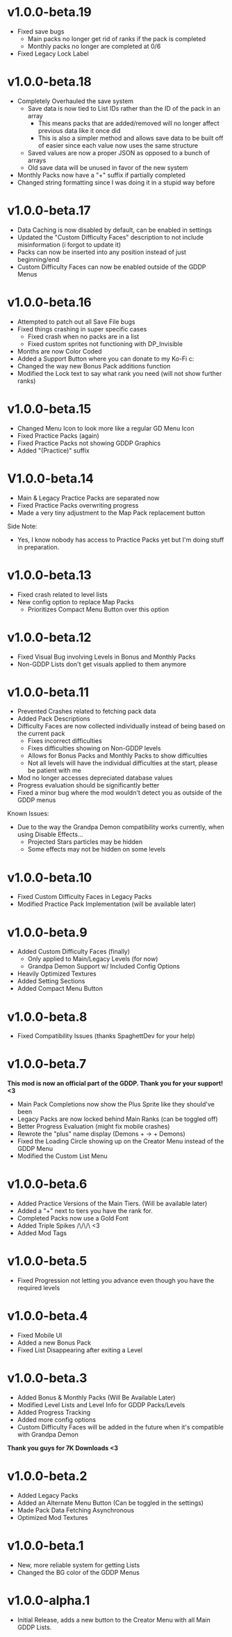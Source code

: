 # v1.0.0-beta.19

* Fixed save bugs
	* Main packs no longer get rid of ranks if the pack is completed
	* Monthly packs no longer are completed at 0/6
* Fixed Legacy Lock Label

# v1.0.0-beta.18

* Completely Overhauled the save system
	* Save data is now tied to List IDs rather than the ID of the pack in an array
		* This means packs that are added/removed will no longer affect previous data like it once did
		* This is also a simpler method and allows save data to be built off of easier since each value now uses the same structure
	* Saved values are now a proper JSON as opposed to a bunch of arrays
	* Old save data will be unused in favor of the new system
* Monthly Packs now have a "+" suffix if partially completed
* Changed string formatting since I was doing it in a stupid way before

# v1.0.0-beta.17

* Data Caching is now disabled by default, can be enabled in settings
* Updated the "Custom Difficulty Faces" description to not include misinformation (i forgot to update it)
* Packs can now be inserted into any position instead of just beginning/end
* Custom Difficulty Faces can now be enabled outside of the GDDP Menus

# v1.0.0-beta.16

* Attempted to patch out all Save File bugs
* Fixed things crashing in super specific cases
	* Fixed crash when no packs are in a list
	* Fixed custom sprites not functioning with DP_Invisible
* Months are now Color Coded
* Added a Support Button where you can donate to my Ko-Fi c:
* Changed the way new Bonus Pack additions function
* Modified the Lock text to say what rank you need (will not show further ranks)

# v1.0.0-beta.15

* Changed Menu Icon to look more like a regular GD Menu Icon
* Fixed Practice Packs (again)
* Fixed Practice Packs not showing GDDP Graphics
* Added "(Practice)" suffix

# V1.0.0-beta.14

* Main & Legacy Practice Packs are separated now
* Fixed Practice Packs overwriting progress
* Made a very tiny adjustment to the Map Pack replacement button

Side Note:
* Yes, I know nobody has access to Practice Packs yet but I'm doing stuff in preparation.

# v1.0.0-beta.13

* Fixed crash related to level lists
* New config option to replace Map Packs
	* Prioritizes Compact Menu Button over this option

# v1.0.0-beta.12

* Fixed Visual Bug involving Levels in Bonus and Monthly Packs
* Non-GDDP Lists don't get visuals applied to them anymore

# v1.0.0-beta.11

* Prevented Crashes related to fetching pack data
* Added Pack Descriptions
* Difficulty Faces are now collected individually instead of being based on the current pack
	* Fixes incorrect difficulties
	* Fixes difficulties showing on Non-GDDP levels
	* Allows for Bonus Packs and Monthly Packs to show difficulties
	* Not all levels will have the individual difficulties at the start, please be patient with me
* Mod no longer accesses depreciated database values
* Progress evaluation should be significantly better
* Fixed a minor bug where the mod wouldn't detect you as outside of the GDDP menus

Known Issues:
* Due to the way the Grandpa Demon compatibility works currently, when using Disable Effects...
	* Projected Stars particles may be hidden
	* Some effects may not be hidden on some levels

# v1.0.0-beta.10

* Fixed Custom Difficulty Faces in Legacy Packs
* Modified Practice Pack Implementation (will be available later)

# v1.0.0-beta.9

* Added Custom Difficulty Faces (finally)
	* Only applied to Main/Legacy Levels (for now)
	* Grandpa Demon Support w/ Included Config Options
* Heavily Optimized Textures
* Added Setting Sections
* Added Compact Menu Button

# v1.0.0-beta.8

* Fixed Compatibility Issues (thanks SpaghettDev for your help)

# v1.0.0-beta.7

**This mod is now an official part of the GDDP. Thank you for your support! <3**

* Main Pack Completions now show the Plus Sprite like they should've been
* Legacy Packs are now locked behind Main Ranks (can be toggled off)
* Better Progress Evaluation (might fix mobile crashes)
* Rewrote the "plus" name display (Demons + -> + Demons)
* Fixed the Loading Circle showing up on the Creator Menu instead of the GDDP Menu
* Modified the Custom List Menu

# v1.0.0-beta.6

* Added Practice Versions of the Main Tiers. (Will be available later)
* Added a "+" next to tiers you have the rank for.
* Completed Packs now use a Gold Font
* Added Triple Spikes /\\/\\/\\ <3
* Added Mod Tags

# v1.0.0-beta.5

* Fixed Progression not letting you advance even though you have the required levels

# v1.0.0-beta.4

* Fixed Mobile UI
* Added a new Bonus Pack
* Fixed List Disappearing after exiting a Level

# v1.0.0-beta.3

* Added Bonus & Monthly Packs (Will Be Available Later)
* Modified Level Lists and Level Info for GDDP Packs/Levels
* Added Progress Tracking
* Added more config options
* Custom Difficulty Faces will be added in the future when it's compatible with Grandpa Demon

**Thank you guys for 7K Downloads <3**

# v1.0.0-beta.2

* Added Legacy Packs
* Added an Alternate Menu Button (Can be toggled in the settings)
* Made Pack Data Fetching Asynchronous
* Optimized Mod Textures

# v1.0.0-beta.1

* New, more reliable system for getting Lists
* Changed the BG color of the GDDP Menus

# v1.0.0-alpha.1

* Initial Release, adds a new button to the Creator Menu with all Main GDDP Lists.